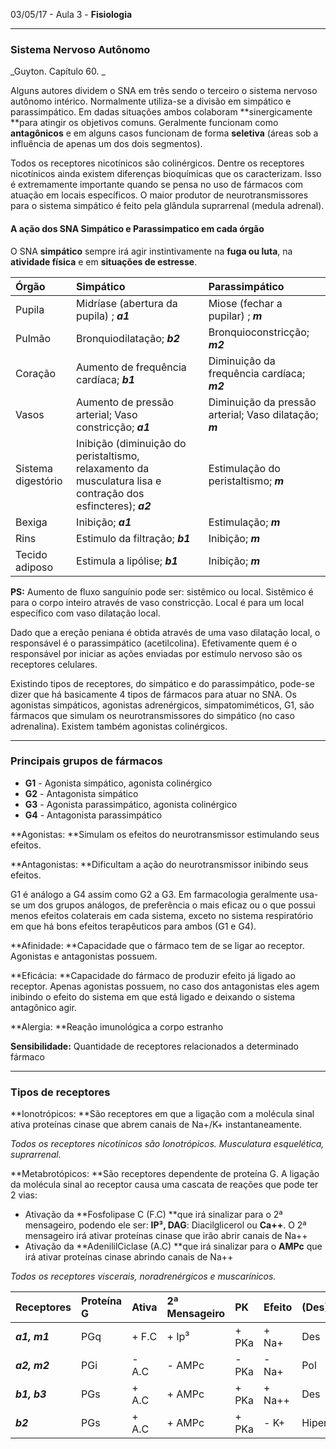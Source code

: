 03/05/17 - Aula 3 - **Fisiologia**

---

### Sistema Nervoso Autônomo

_Guyton. Capítulo 60. _

Alguns autores dividem o SNA em três sendo o terceiro o sistema nervoso autônomo intérico. Normalmente utiliza-se a divisão em simpático e parassimpático. Em dadas situações ambos colaboram **sinergicamente **para atingir os objetivos comuns. Geralmente funcionam como **antagônicos** e em alguns casos funcionam de forma **seletiva** \(áreas sob a influência de apenas um dos dois segmentos\).

Todos os receptores nicotínicos são colinérgicos. Dentre os receptores nicotínicos ainda existem diferenças bioquímicas que os caracterizam. Isso é extremamente importante quando se pensa no uso de fármacos com atuação em locais específicos. O maior produtor de neurotransmissores para o sistema simpático é feito pela glândula suprarrenal \(medula adrenal\).

#### A ação dos SNA Simpático e Parassimpatico em cada órgão

O SNA **simpático** sempre irá agir instintivamente na **fuga ou luta**, na **atividade física** e em **situações de estresse**.

| Órgão | Simpático | Parassimpático |
| :--- | :--- | :--- |
| Pupila | Midríase \(abertura da pupila\) ; _**a1**_ | Miose \(fechar a pupilar\) ; _**m**_ |
| Pulmão | Bronquiodilatação; _**b2**_ | Bronquioconstricção; _**m2**_ |
| Coração | Aumento de frequência cardíaca; _**b1**_ | Diminuição da frequência cardíaca;   _**m2**_ |
| Vasos | Aumento de pressão arterial; Vaso constricção; _**a1**_ | Diminuição da pressão arterial; Vaso dilatação; _**m**_ |
| Sistema digestório | Inibição \(diminuição do peristaltismo, relaxamento da musculatura lisa e contração dos esfincteres\); _**a2**_ | Estimulação do peristaltismo; _**m**_ |
| Bexiga | Inibição; _**a1**_ | Estimulação; _**m**_ |
| Rins | Estimulo da filtração; _**b1**_ | Inibição; _**m**_ |
| Tecido adiposo | Estimula a lipólise; _**b1**_ | Inibição; _**m**_ |

**PS:** Aumento de fluxo sanguínio pode ser: sistêmico ou local. Sistêmico é para o corpo inteiro através de vaso constricção. Local é para um local específico com vaso dilatação local.

Dado que a ereção peniana é obtida através de uma vaso dilatação local, o responsável é o parassimpático \(acetilcolina\). Efetivamente quem é o responsável por iniciar as ações enviadas por estímulo nervoso são os receptores celulares.

Existindo tipos de receptores, do simpático e do parassimpático, pode-se dizer que há basicamente 4 tipos de fármacos para atuar no SNA. Os agonistas simpáticos, agonistas adrenérgicos, simpatomiméticos, G1, são fármacos que simulam os neurotransmissores do simpático \(no caso adrenalina\). Existem também agonistas colinérgicos.

---

### **Principais grupos de fármacos**

* **G1** - Agonista simpático, agonista colinérgico
* **G2** - Antagonista simpático
* **G3** - Agonista parassimpático, agonista colinérgico
* **G4** - Antagonista parassimpático

**Agonistas: **Simulam os efeitos do neurotransmissor estimulando seus efeitos.

**Antagonistas: **Dificultam a ação do neurotransmissor inibindo seus efeitos.

G1 é análogo a G4 assim como G2 a G3. Em farmacologia geralmente usa-se um dos grupos análogos, de preferência o mais eficaz ou o que possui menos efeitos colaterais em cada sistema, exceto no sistema respiratório em que há bons efeitos terapêuticos para ambos \(G1 e G4\).

**Afinidade: **Capacidade que o fármaco tem de se ligar ao receptor. Agonistas e antagonistas possuem.

**Eficácia: **Capacidade do fármaco de produzir efeito já ligado ao receptor. Apenas agonistas possuem, no caso dos antagonistas eles agem inibindo o efeito do sistema em que está ligado e deixando o sistema antagônico agir.

**Alergia: **Reação imunológica a corpo estranho

**Sensibilidade:** Quantidade de receptores relacionados a determinado fármaco

---

### Tipos de receptores

**Ionotrópicos: **São receptores em que a ligação com a molécula sinal ativa proteínas cinase que abrem canais de Na+/K+ instantaneamente.

_Todos os receptores nicotínicos são Ionotrópicos. Musculatura esquelética, suprarrenal._

**Metabrotópicos: **São receptores dependente de proteína G. A ligação da molécula sinal ao receptor causa uma cascata de reações que pode ter 2 vias:

* Ativação da **Fosfolipase C \(F.C\) **que irá sinalizar para o 2ª mensageiro, podendo ele ser: **IP³, DAG**: Diacilglicerol ou **Ca++**. O 2ª mensageiro irá ativar proteínas cinase que irão abrir canais de Na++
* Ativação da **AdenililCiclase \(A.C\) **que irá sinalizar para o **AMPc** que irá ativar proteínas cinase abrindo canais de Na++

_Todos os receptores viscerais, noradrenérgicos e muscarínicos._

| Receptores | Proteína G | Ativa | 2ª Mensageiro | PK | Efeito | \(Des\)polariza |
| :--- | :--- | :--- | :--- | :--- | :--- | :--- |
| _**a1, m1**_ | PGq | +  F.C | +  Ip³ | +  PKa | + Na+ | Des |
| _**a2, m2**_ | PGi | -  A.C | -  AMPc | -  PKa | -  Na+ | Pol |
| _**b1, b3**_ | PGs | + A.C | + AMPc | + PKa | + Na++ | Des |
| _**b2**_ | PGs | +  A.C | + AMPc | +  PKa | -  K+ | Hiperpol |



